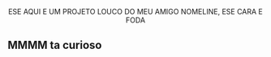 <p align="center">
ESE AQUI E UM PROJETO LOUCO DO MEU AMIGO NOMELINE, ESE CARA E FODA
</p>


## MMMM ta curioso
